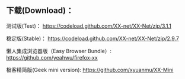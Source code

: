 
## 下载(Download)：
测试版(Test)：
https://codeload.github.com/XX-net/XX-Net/zip/3.1.1

稳定版(Stable)：
https://codeload.github.com/XX-net/XX-Net/zip/2.9.7

懒人集成浏览器版（Easy Browser Bundle）:
https://github.com/yeahwu/firefox-xx

极客精简版(Geek mini version):
https://github.com/xyuanmu/XX-Mini

